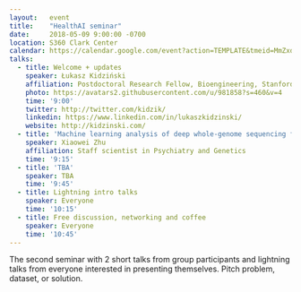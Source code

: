```yaml
---
layout:   event
title:    "HealthAI seminar"
date:     2018-05-09 9:00:00 -0700
location: S360 Clark Center
calendar: https://calendar.google.com/event?action=TEMPLATE&tmeid=MmZxdm9hdGtlM3B2a2c0cGoxM2RzM29ncmUgZHppa2kuZHppdXJrYWN6QG0&tmsrc=dziki.dziurkacz%40gmail.com
talks:
  - title: Welcome + updates
    speaker: Łukasz Kidziński
    affiliation: Postdoctoral Research Fellow, Bioengineering, Stanford
    photo: https://avatars2.githubusercontent.com/u/981858?s=460&v=4
    time: '9:00'
    twitter: http://twitter.com/kidzik/
    linkedin: https://www.linkedin.com/in/lukaszkidzinski/
    website: http://kidzinski.com/
  - title: 'Machine learning analysis of deep whole-genome sequencing from human brain reveals somatic retrotransposition'
    speaker: Xiaowei Zhu
    affiliation: Staff scientist in Psychiatry and Genetics
    time: '9:15'
  - title: 'TBA'
    speaker: TBA
    time: '9:45'
  - title: Lightning intro talks
    speaker: Everyone
    time: '10:15'
  - title: Free discussion, networking and coffee
    speaker: Everyone
    time: '10:45'
---
```

The second seminar with 2 short talks from group participants and lightning talks from everyone interested in presenting themselves. Pitch problem, dataset, or solution.

